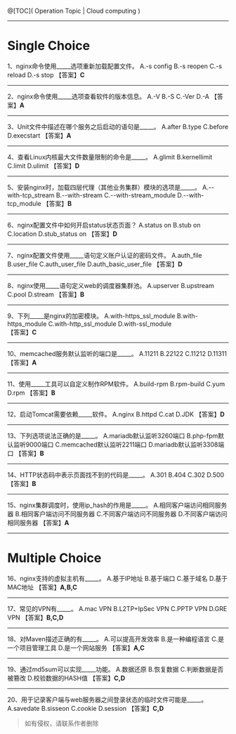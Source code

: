 ﻿@[TOC]( Operation Topic | Cloud computing )

---
# Single Choice
1、nginx命令使用_____选项重新加载配置文件。
A.-s config 
B.-s reopen 
C.-s reload 
D.-s  stop 
【答案】**C**

---
2、nginx命令使用_____选项查看软件的版本信息。
A.-V 
B.-S 
C.-Ver 
D.-A 
【答案】**A**

---
3、Unit文件中描述在哪个服务之后启动的语句是_____。
A.after 
B.type 
C.before 
D.execstart 
【答案】**A**

---
4、查看Linux内核最大文件数量限制的命令是_____。
A.glimit 
B.kernellimit 
C.limit 
D.ulimit 
【答案】**D**

---
5、安装nginx时，加载四层代理（其他业务集群）模块的选项是_____。
A.--with-tcp_stream 
B.--with-stream 
C.--with-stream_module 
D.--with-tcp_module 
【答案】**B**

---
6、nginx配置文件中如何开启status状态页面？
A.status on 
B.stub on 
C.location 
D.stub_status on 
【答案】**D**

---
7、nginx配置文件使用_____语句定义账户认证的密码文件。
A.auth_file 
B.user_file 
C.auth_user_file 
D.auth_basic_user_file 
【答案】**D**

---
8、nginx使用_____语句定义web的调度器集群池。
A.upserver
B.upstream
C.pool
D.stream
【答案】**B**

---
9、下列_____是nginx的加密模块。
A.with-https_ssl_module 
B.with-https_module 
C.with-http_ssl_module 
D.with-ssl_module	 
【答案】**C**

---
10、memcached服务默认监听的端口是_____。
A.11211 
B.22122 
C.11212 
D.11311 
【答案】**A**

---
11、使用_____工具可以自定义制作RPM软件。
A.build-rpm 
B.rpm-build 
C.yum 
D.rpm 
【答案】**B**

---
12、启动Tomcat需要依赖_____软件。
A.nginx 
B.httpd 
C.cat 
D.JDK 
【答案】**D**

---
13、下列选项说法正确的是_____。
A.mariadb默认监听3260端口 
B.php-fpm默认监听9000端口 
C.memcached默认监听2211端口 
D.mariadb默认监听3308端口 
【答案】**B**

---
14、HTTP状态码中表示页面找不到的代码是_____。
A.301 
B.404 
C.302 
D.500 
【答案】**B**

---
15、nginx集群调度时，使用ip_hash的作用是_____。
A.相同客户端访问相同服务器 
B.相同客户端访问不同服务器 
C.不同客户端访问不同服务器 
D.不同客户端访问相同服务器 
【答案】**A**

---
# Multiple Choice
16、nginx支持的虚拟主机有_____。
A.基于IP地址 
B.基于端口 
C.基于域名 
D.基于MAC地址 
【答案】**A,B,C**

---
17、常见的VPN有_____。
A.mac VPN 
B.L2TP+IpSec VPN 
C.PPTP VPN 
D.GRE VPN 
【答案】**B,C,D**

---
18、对Maven描述正确的有_____。
A.可以提高开发效率 
B.是一种编程语言 
C.是一个项目管理工具 
D.是一个网站服务 
【答案】**A,C**

---
19、通过md5sum可以实现_____功能。
A.数据还原 
B.恢复数据 
C.判断数据是否被篡改 
D.校验数据的HASH值 
【答案】**C,D**

---
20、用于记录客户端与web服务器之间登录状态的临时文件可能是_____。
A.savedate 
B.sisseon 
C.cookie 
D.session 
【答案】**C,D**


> 如有侵权，请联系作者删除
